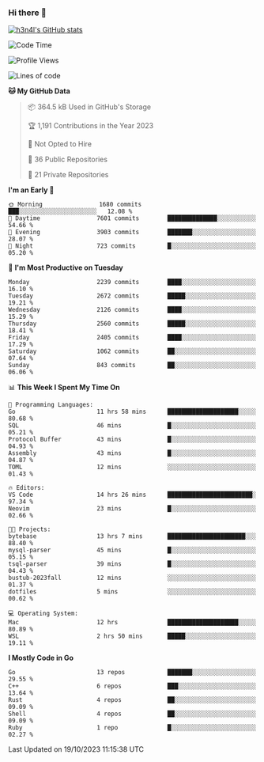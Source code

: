 ### Hi there 👋

[![h3n4l's GitHub stats](https://github-readme-stats.vercel.app/api?username=h3n4l&count_private=true&show_icons=true&theme=radical)](https://github.com/h3n4l/github-readme-stats)

<!--START_SECTION:waka-->
![Code Time](http://img.shields.io/badge/Code%20Time-1%2C632%20hrs%207%20mins-blue)

![Profile Views](http://img.shields.io/badge/Profile%20Views-0-blue)

![Lines of code](https://img.shields.io/badge/From%20Hello%20World%20I%27ve%20Written-3.9%20million%20lines%20of%20code-blue)

**🐱 My GitHub Data** 

> 📦 364.5 kB Used in GitHub's Storage 
 > 
> 🏆 1,191 Contributions in the Year 2023
 > 
> 🚫 Not Opted to Hire
 > 
> 📜 36 Public Repositories 
 > 
> 🔑 21 Private Repositories 
 > 
**I'm an Early 🐤** 

```text
🌞 Morning                1680 commits        ███░░░░░░░░░░░░░░░░░░░░░░   12.08 % 
🌆 Daytime                7601 commits        ██████████████░░░░░░░░░░░   54.66 % 
🌃 Evening                3903 commits        ███████░░░░░░░░░░░░░░░░░░   28.07 % 
🌙 Night                  723 commits         █░░░░░░░░░░░░░░░░░░░░░░░░   05.20 % 
```
📅 **I'm Most Productive on Tuesday** 

```text
Monday                   2239 commits        ████░░░░░░░░░░░░░░░░░░░░░   16.10 % 
Tuesday                  2672 commits        █████░░░░░░░░░░░░░░░░░░░░   19.21 % 
Wednesday                2126 commits        ████░░░░░░░░░░░░░░░░░░░░░   15.29 % 
Thursday                 2560 commits        █████░░░░░░░░░░░░░░░░░░░░   18.41 % 
Friday                   2405 commits        ████░░░░░░░░░░░░░░░░░░░░░   17.29 % 
Saturday                 1062 commits        ██░░░░░░░░░░░░░░░░░░░░░░░   07.64 % 
Sunday                   843 commits         ██░░░░░░░░░░░░░░░░░░░░░░░   06.06 % 
```


📊 **This Week I Spent My Time On** 

```text
💬 Programming Languages: 
Go                       11 hrs 58 mins      ████████████████████░░░░░   80.68 % 
SQL                      46 mins             █░░░░░░░░░░░░░░░░░░░░░░░░   05.21 % 
Protocol Buffer          43 mins             █░░░░░░░░░░░░░░░░░░░░░░░░   04.93 % 
Assembly                 43 mins             █░░░░░░░░░░░░░░░░░░░░░░░░   04.87 % 
TOML                     12 mins             ░░░░░░░░░░░░░░░░░░░░░░░░░   01.43 % 

🔥 Editors: 
VS Code                  14 hrs 26 mins      ████████████████████████░   97.34 % 
Neovim                   23 mins             █░░░░░░░░░░░░░░░░░░░░░░░░   02.66 % 

🐱‍💻 Projects: 
bytebase                 13 hrs 7 mins       ██████████████████████░░░   88.40 % 
mysql-parser             45 mins             █░░░░░░░░░░░░░░░░░░░░░░░░   05.15 % 
tsql-parser              39 mins             █░░░░░░░░░░░░░░░░░░░░░░░░   04.43 % 
bustub-2023fall          12 mins             ░░░░░░░░░░░░░░░░░░░░░░░░░   01.37 % 
dotfiles                 5 mins              ░░░░░░░░░░░░░░░░░░░░░░░░░   00.62 % 

💻 Operating System: 
Mac                      12 hrs              ████████████████████░░░░░   80.89 % 
WSL                      2 hrs 50 mins       █████░░░░░░░░░░░░░░░░░░░░   19.11 % 
```

**I Mostly Code in Go** 

```text
Go                       13 repos            ███████░░░░░░░░░░░░░░░░░░   29.55 % 
C++                      6 repos             ███░░░░░░░░░░░░░░░░░░░░░░   13.64 % 
Rust                     4 repos             ██░░░░░░░░░░░░░░░░░░░░░░░   09.09 % 
Shell                    4 repos             ██░░░░░░░░░░░░░░░░░░░░░░░   09.09 % 
Ruby                     1 repo              █░░░░░░░░░░░░░░░░░░░░░░░░   02.27 % 
```




 Last Updated on 19/10/2023 11:15:38 UTC
<!--END_SECTION:waka-->

